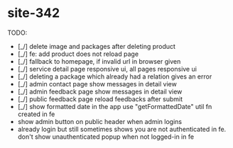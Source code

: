 # site-342

TODO:

- [_/] delete image and packages after deleting product
- [_/] fe: add product does not reload page
- [_/] fallback to homepage, if invalid url in browser given
- [_/] service detail page responsive ui, all pages responsive ui
- [_/] deleting a package which already had a relation gives an error
- [_/] admin contact page show messages in detail view
- [_/] admin feedback page show messages in detail view
- [_/] public feedback page reload feedbacks after submit
- [_/] show formatted date in the app use "getFormattedDate" util fn created in fe
- show admin button on public header when admin logins
- already login but still sometimes shows you are not authenticated in fe. don't show unauthenticated popup when not
  logged-in in fe
